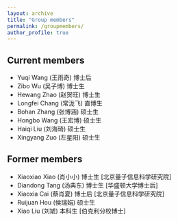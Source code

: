 ```yaml
---
layout: archive
title: "Group members"
permalink: /groupmembers/
author_profile: true
---
```


## Current members

- Yuqi Wang (王雨奇) 博士后
- Zibo Wu (吴子博) 博士生
- Hewang Zhao (赵贺旺) 博士生
- Longfei Chang (常泷飞) 直博生
- Bohan Zhang (张博涵) 硕士生
- Hongbo Wang (王宏博) 硕士生
- Haiqi Liu (刘海琦) 硕士生
- Xingyang Zuo (左星阳) 硕士生

## Former members

- Xiaoxiao Xiao (肖小小) 博士生 [北京量子信息科学研究院]
- Diandong Tang (汤典东) 博士生 [华盛顿大学博士后]
- Xiaoxia Cai (蔡肖夏) 博士后 [北京量子信息科学研究院]
- Ruijuan Hou (侯瑞娟) 硕士生 
- Xiao Liu (刘虓) 本科生 [伯克利分校博士]

